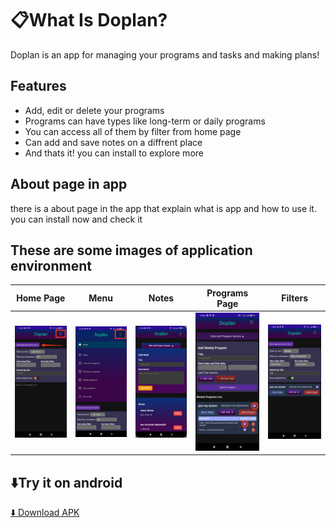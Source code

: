# 📋What Is Doplan?
Doplan is an app for managing your programs and tasks and making plans!

## Features
- Add, edit or delete your programs
- Programs can have types like long-term or daily programs
- You can access all of them by filter from home page
- Can add and save notes on a diffrent place 
- And thats it! you can install to explore more

## About page in app
there is a about page in the app that explain what is app and how to use it. you can install now and check it

## These are some images of application environment
| Home Page | Menu | Notes | Programs Page | Filters |
|:---:|:---:|:---:|:---:|:---:|
| <img src="Doplan/wwwroot/images/1.jpg" width="200"/> | <img src="Doplan/wwwroot/images/1-2.jpg" width="200"/> | <img src="Doplan/wwwroot/images/2.jpg" width="200"/> | <img src="Doplan/wwwroot/images/6.jpg" width="200"/> | <img src="Doplan/wwwroot/images/7.jpg" width="200"/> |


## ⬇️Try it on android
[⬇️ Download APK](https://github.com/MPRogrammer1212/Doplan/releases/download/v1.0.1/Doplan.apk)

